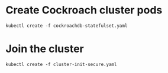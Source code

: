 # Create Cockroach cluster pods
```
kubectl create -f cockroachdb-statefulset.yaml
```
# Join the cluster
```
kubectl create -f cluster-init-secure.yaml
```
